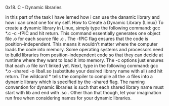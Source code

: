 0x18. C - Dynamic libraries

in this part of the task I have lerned how i can use the danamic library and how i can creat one for my self.
How to Create a Dynamic Library (Linux)
	To create a dynamic library in Linux, simply type the following command: gcc *.c -c -fPIC and hit return. This command essentially generates one object file .o for each source file .c . The -fPIC flag ensures that the code is position-independent. This means it wouldn’t matter where the computer loads the code into memory. Some operating systems and processors need to build libraries from position-independent code so that they can decide at runtime where they want to load it into memory. The -c options just ensures that each .o file isn’t linked yet.
	Next, type in the following command: gcc *.o -shared -o liball.so (substitute your desired library name with all) and hit return. The wildcard * tells the compiler to compile all the .o files into a dynamic library which is specified by the -shared flag. The naming convention for dynamic libraries is such that each shared library name must start with lib and end with .so . Other than that though, let your imagination run free when considering names for your dynamic libraries.
